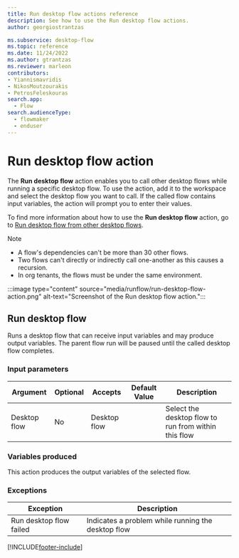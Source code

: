 ```yaml
---
title: Run desktop flow actions reference
description: See how to use the Run desktop flow actions.
author: georgiostrantzas

ms.subservice: desktop-flow
ms.topic: reference
ms.date: 11/24/2022
ms.author: gtrantzas
ms.reviewer: marleon
contributors:
- Yiannismavridis
- NikosMoutzourakis
- PetrosFeleskouras
search.app: 
  - Flow
search.audienceType: 
  - flowmaker
  - enduser
---
```


# Run desktop flow action

The **Run desktop flow** action enables you to call other desktop flows while running a specific desktop flow. To use the action, add it to the workspace and select the desktop flow you want to call. If the called flow contains input variables, the action will prompt you to enter their values.

To find more information about how to use the **Run desktop flow** action, go to [Run desktop flow from other desktop flows](../how-to/run-desktop-flow-action.md).

>[!NOTE]
>
> - A flow's dependencies can't be more than 30 other flows.
> - Two flows can't directly or indirectly call one-another as this causes a recursion.
> - In org tenants, the flows must be under the same environment.

:::image type="content" source="media/runflow/run-desktop-flow-action.png" alt-text="Screenshot of the Run desktop flow action.":::

## <a name="runflow"></a> Run desktop flow

Runs a desktop flow that can receive input variables and may produce output variables. The parent flow run will be paused until the called desktop flow completes.

### Input parameters

|Argument|Optional|Accepts|Default Value|Description|
|-----|-----|-----|-----|-----|
|Desktop flow|No|Desktop flow||Select the desktop flow to run from within this flow|

### Variables produced

This action produces the output variables of the selected flow.

### <a name="runflow_onerror"></a> Exceptions

|Exception|Description|
|-----|-----|
|Run desktop flow failed|Indicates a problem while running the desktop flow|

[!INCLUDE[footer-include](../../includes/footer-banner.md)]
